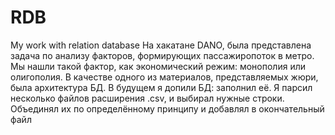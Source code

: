 # RDB
My work with relation database
На хакатане DANO, была представлена задача по анализу факторов, формирующих пассажиропоток в метро.
Мы нашли такой фактор, как экономический режим: монополия или олигополия.
В качестве одного из материалов, представляемых жюри, была архитектура БД.
В будущем я допили БД: заполнил её. Я парсил несколько файлов расширения .csv, и выбирал нужные строки.
Объединял их по определённому принципу и добавлял в окончательный файл
